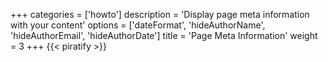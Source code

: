 +++
categories = ['howto']
description = 'Display page meta information with your content'
options = ['dateFormat', 'hideAuthorName', 'hideAuthorEmail', 'hideAuthorDate']
title = 'Page Meta Information'
weight = 3
+++
{{< piratify >}}